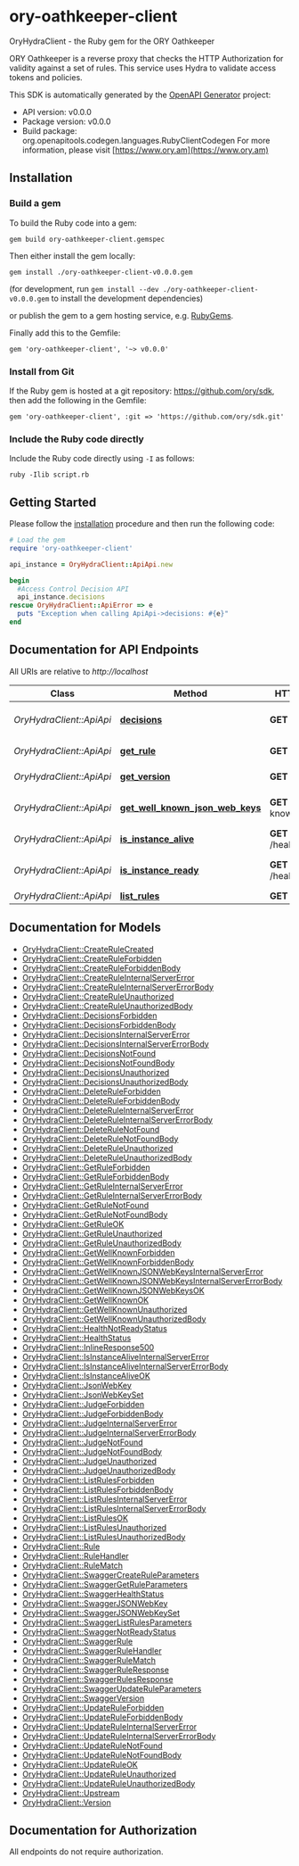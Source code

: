# ory-oathkeeper-client

OryHydraClient - the Ruby gem for the ORY Oathkeeper

ORY Oathkeeper is a reverse proxy that checks the HTTP Authorization for validity against a set of rules. This service uses Hydra to validate access tokens and policies.

This SDK is automatically generated by the [OpenAPI Generator](https://openapi-generator.tech) project:

- API version: v0.0.0
- Package version: v0.0.0
- Build package: org.openapitools.codegen.languages.RubyClientCodegen
For more information, please visit [https://www.ory.am](https://www.ory.am)

## Installation

### Build a gem

To build the Ruby code into a gem:

```shell
gem build ory-oathkeeper-client.gemspec
```

Then either install the gem locally:

```shell
gem install ./ory-oathkeeper-client-v0.0.0.gem
```

(for development, run `gem install --dev ./ory-oathkeeper-client-v0.0.0.gem` to install the development dependencies)

or publish the gem to a gem hosting service, e.g. [RubyGems](https://rubygems.org/).

Finally add this to the Gemfile:

    gem 'ory-oathkeeper-client', '~> v0.0.0'

### Install from Git

If the Ruby gem is hosted at a git repository: https://github.com/ory/sdk, then add the following in the Gemfile:

    gem 'ory-oathkeeper-client', :git => 'https://github.com/ory/sdk.git'

### Include the Ruby code directly

Include the Ruby code directly using `-I` as follows:

```shell
ruby -Ilib script.rb
```

## Getting Started

Please follow the [installation](#installation) procedure and then run the following code:

```ruby
# Load the gem
require 'ory-oathkeeper-client'

api_instance = OryHydraClient::ApiApi.new

begin
  #Access Control Decision API
  api_instance.decisions
rescue OryHydraClient::ApiError => e
  puts "Exception when calling ApiApi->decisions: #{e}"
end

```

## Documentation for API Endpoints

All URIs are relative to *http://localhost*

Class | Method | HTTP request | Description
------------ | ------------- | ------------- | -------------
*OryHydraClient::ApiApi* | [**decisions**](docs/ApiApi.md#decisions) | **GET** /decisions | Access Control Decision API
*OryHydraClient::ApiApi* | [**get_rule**](docs/ApiApi.md#get_rule) | **GET** /rules/{id} | Retrieve a rule
*OryHydraClient::ApiApi* | [**get_version**](docs/ApiApi.md#get_version) | **GET** /version | Get service version
*OryHydraClient::ApiApi* | [**get_well_known_json_web_keys**](docs/ApiApi.md#get_well_known_json_web_keys) | **GET** /.well-known/jwks.json | Lists cryptographic keys
*OryHydraClient::ApiApi* | [**is_instance_alive**](docs/ApiApi.md#is_instance_alive) | **GET** /health/alive | Check alive status
*OryHydraClient::ApiApi* | [**is_instance_ready**](docs/ApiApi.md#is_instance_ready) | **GET** /health/ready | Check readiness status
*OryHydraClient::ApiApi* | [**list_rules**](docs/ApiApi.md#list_rules) | **GET** /rules | List all rules


## Documentation for Models

 - [OryHydraClient::CreateRuleCreated](docs/CreateRuleCreated.md)
 - [OryHydraClient::CreateRuleForbidden](docs/CreateRuleForbidden.md)
 - [OryHydraClient::CreateRuleForbiddenBody](docs/CreateRuleForbiddenBody.md)
 - [OryHydraClient::CreateRuleInternalServerError](docs/CreateRuleInternalServerError.md)
 - [OryHydraClient::CreateRuleInternalServerErrorBody](docs/CreateRuleInternalServerErrorBody.md)
 - [OryHydraClient::CreateRuleUnauthorized](docs/CreateRuleUnauthorized.md)
 - [OryHydraClient::CreateRuleUnauthorizedBody](docs/CreateRuleUnauthorizedBody.md)
 - [OryHydraClient::DecisionsForbidden](docs/DecisionsForbidden.md)
 - [OryHydraClient::DecisionsForbiddenBody](docs/DecisionsForbiddenBody.md)
 - [OryHydraClient::DecisionsInternalServerError](docs/DecisionsInternalServerError.md)
 - [OryHydraClient::DecisionsInternalServerErrorBody](docs/DecisionsInternalServerErrorBody.md)
 - [OryHydraClient::DecisionsNotFound](docs/DecisionsNotFound.md)
 - [OryHydraClient::DecisionsNotFoundBody](docs/DecisionsNotFoundBody.md)
 - [OryHydraClient::DecisionsUnauthorized](docs/DecisionsUnauthorized.md)
 - [OryHydraClient::DecisionsUnauthorizedBody](docs/DecisionsUnauthorizedBody.md)
 - [OryHydraClient::DeleteRuleForbidden](docs/DeleteRuleForbidden.md)
 - [OryHydraClient::DeleteRuleForbiddenBody](docs/DeleteRuleForbiddenBody.md)
 - [OryHydraClient::DeleteRuleInternalServerError](docs/DeleteRuleInternalServerError.md)
 - [OryHydraClient::DeleteRuleInternalServerErrorBody](docs/DeleteRuleInternalServerErrorBody.md)
 - [OryHydraClient::DeleteRuleNotFound](docs/DeleteRuleNotFound.md)
 - [OryHydraClient::DeleteRuleNotFoundBody](docs/DeleteRuleNotFoundBody.md)
 - [OryHydraClient::DeleteRuleUnauthorized](docs/DeleteRuleUnauthorized.md)
 - [OryHydraClient::DeleteRuleUnauthorizedBody](docs/DeleteRuleUnauthorizedBody.md)
 - [OryHydraClient::GetRuleForbidden](docs/GetRuleForbidden.md)
 - [OryHydraClient::GetRuleForbiddenBody](docs/GetRuleForbiddenBody.md)
 - [OryHydraClient::GetRuleInternalServerError](docs/GetRuleInternalServerError.md)
 - [OryHydraClient::GetRuleInternalServerErrorBody](docs/GetRuleInternalServerErrorBody.md)
 - [OryHydraClient::GetRuleNotFound](docs/GetRuleNotFound.md)
 - [OryHydraClient::GetRuleNotFoundBody](docs/GetRuleNotFoundBody.md)
 - [OryHydraClient::GetRuleOK](docs/GetRuleOK.md)
 - [OryHydraClient::GetRuleUnauthorized](docs/GetRuleUnauthorized.md)
 - [OryHydraClient::GetRuleUnauthorizedBody](docs/GetRuleUnauthorizedBody.md)
 - [OryHydraClient::GetWellKnownForbidden](docs/GetWellKnownForbidden.md)
 - [OryHydraClient::GetWellKnownForbiddenBody](docs/GetWellKnownForbiddenBody.md)
 - [OryHydraClient::GetWellKnownJSONWebKeysInternalServerError](docs/GetWellKnownJSONWebKeysInternalServerError.md)
 - [OryHydraClient::GetWellKnownJSONWebKeysInternalServerErrorBody](docs/GetWellKnownJSONWebKeysInternalServerErrorBody.md)
 - [OryHydraClient::GetWellKnownJSONWebKeysOK](docs/GetWellKnownJSONWebKeysOK.md)
 - [OryHydraClient::GetWellKnownOK](docs/GetWellKnownOK.md)
 - [OryHydraClient::GetWellKnownUnauthorized](docs/GetWellKnownUnauthorized.md)
 - [OryHydraClient::GetWellKnownUnauthorizedBody](docs/GetWellKnownUnauthorizedBody.md)
 - [OryHydraClient::HealthNotReadyStatus](docs/HealthNotReadyStatus.md)
 - [OryHydraClient::HealthStatus](docs/HealthStatus.md)
 - [OryHydraClient::InlineResponse500](docs/InlineResponse500.md)
 - [OryHydraClient::IsInstanceAliveInternalServerError](docs/IsInstanceAliveInternalServerError.md)
 - [OryHydraClient::IsInstanceAliveInternalServerErrorBody](docs/IsInstanceAliveInternalServerErrorBody.md)
 - [OryHydraClient::IsInstanceAliveOK](docs/IsInstanceAliveOK.md)
 - [OryHydraClient::JsonWebKey](docs/JsonWebKey.md)
 - [OryHydraClient::JsonWebKeySet](docs/JsonWebKeySet.md)
 - [OryHydraClient::JudgeForbidden](docs/JudgeForbidden.md)
 - [OryHydraClient::JudgeForbiddenBody](docs/JudgeForbiddenBody.md)
 - [OryHydraClient::JudgeInternalServerError](docs/JudgeInternalServerError.md)
 - [OryHydraClient::JudgeInternalServerErrorBody](docs/JudgeInternalServerErrorBody.md)
 - [OryHydraClient::JudgeNotFound](docs/JudgeNotFound.md)
 - [OryHydraClient::JudgeNotFoundBody](docs/JudgeNotFoundBody.md)
 - [OryHydraClient::JudgeUnauthorized](docs/JudgeUnauthorized.md)
 - [OryHydraClient::JudgeUnauthorizedBody](docs/JudgeUnauthorizedBody.md)
 - [OryHydraClient::ListRulesForbidden](docs/ListRulesForbidden.md)
 - [OryHydraClient::ListRulesForbiddenBody](docs/ListRulesForbiddenBody.md)
 - [OryHydraClient::ListRulesInternalServerError](docs/ListRulesInternalServerError.md)
 - [OryHydraClient::ListRulesInternalServerErrorBody](docs/ListRulesInternalServerErrorBody.md)
 - [OryHydraClient::ListRulesOK](docs/ListRulesOK.md)
 - [OryHydraClient::ListRulesUnauthorized](docs/ListRulesUnauthorized.md)
 - [OryHydraClient::ListRulesUnauthorizedBody](docs/ListRulesUnauthorizedBody.md)
 - [OryHydraClient::Rule](docs/Rule.md)
 - [OryHydraClient::RuleHandler](docs/RuleHandler.md)
 - [OryHydraClient::RuleMatch](docs/RuleMatch.md)
 - [OryHydraClient::SwaggerCreateRuleParameters](docs/SwaggerCreateRuleParameters.md)
 - [OryHydraClient::SwaggerGetRuleParameters](docs/SwaggerGetRuleParameters.md)
 - [OryHydraClient::SwaggerHealthStatus](docs/SwaggerHealthStatus.md)
 - [OryHydraClient::SwaggerJSONWebKey](docs/SwaggerJSONWebKey.md)
 - [OryHydraClient::SwaggerJSONWebKeySet](docs/SwaggerJSONWebKeySet.md)
 - [OryHydraClient::SwaggerListRulesParameters](docs/SwaggerListRulesParameters.md)
 - [OryHydraClient::SwaggerNotReadyStatus](docs/SwaggerNotReadyStatus.md)
 - [OryHydraClient::SwaggerRule](docs/SwaggerRule.md)
 - [OryHydraClient::SwaggerRuleHandler](docs/SwaggerRuleHandler.md)
 - [OryHydraClient::SwaggerRuleMatch](docs/SwaggerRuleMatch.md)
 - [OryHydraClient::SwaggerRuleResponse](docs/SwaggerRuleResponse.md)
 - [OryHydraClient::SwaggerRulesResponse](docs/SwaggerRulesResponse.md)
 - [OryHydraClient::SwaggerUpdateRuleParameters](docs/SwaggerUpdateRuleParameters.md)
 - [OryHydraClient::SwaggerVersion](docs/SwaggerVersion.md)
 - [OryHydraClient::UpdateRuleForbidden](docs/UpdateRuleForbidden.md)
 - [OryHydraClient::UpdateRuleForbiddenBody](docs/UpdateRuleForbiddenBody.md)
 - [OryHydraClient::UpdateRuleInternalServerError](docs/UpdateRuleInternalServerError.md)
 - [OryHydraClient::UpdateRuleInternalServerErrorBody](docs/UpdateRuleInternalServerErrorBody.md)
 - [OryHydraClient::UpdateRuleNotFound](docs/UpdateRuleNotFound.md)
 - [OryHydraClient::UpdateRuleNotFoundBody](docs/UpdateRuleNotFoundBody.md)
 - [OryHydraClient::UpdateRuleOK](docs/UpdateRuleOK.md)
 - [OryHydraClient::UpdateRuleUnauthorized](docs/UpdateRuleUnauthorized.md)
 - [OryHydraClient::UpdateRuleUnauthorizedBody](docs/UpdateRuleUnauthorizedBody.md)
 - [OryHydraClient::Upstream](docs/Upstream.md)
 - [OryHydraClient::Version](docs/Version.md)


## Documentation for Authorization

 All endpoints do not require authorization.

